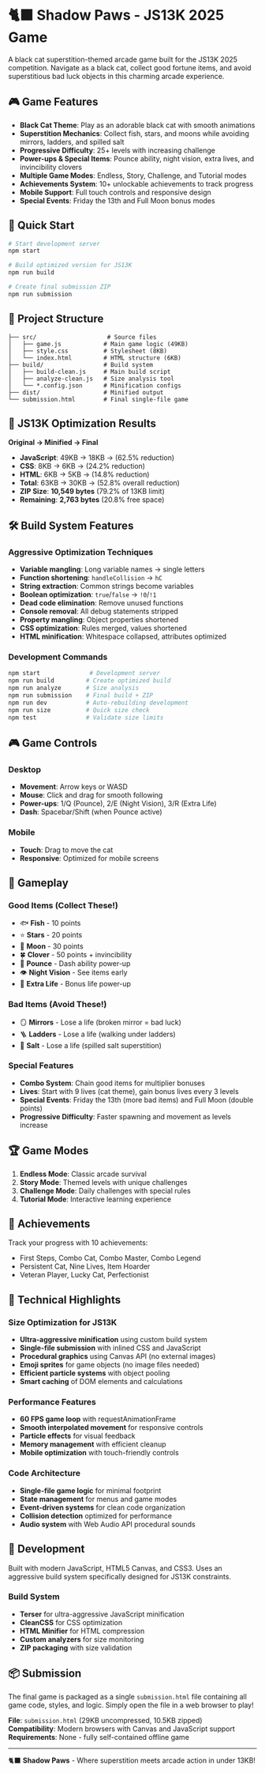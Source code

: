 # 🐈‍⬛ Shadow Paws - JS13K 2025 Game

A black cat superstition-themed arcade game built for the JS13K 2025 competition. Navigate as a black cat, collect good fortune items, and avoid superstitious bad luck objects in this charming arcade experience.

## 🎮 Game Features

- **Black Cat Theme**: Play as an adorable black cat with smooth animations
- **Superstition Mechanics**: Collect fish, stars, and moons while avoiding mirrors, ladders, and spilled salt
- **Progressive Difficulty**: 25+ levels with increasing challenge
- **Power-ups & Special Items**: Pounce ability, night vision, extra lives, and invincibility clovers
- **Multiple Game Modes**: Endless, Story, Challenge, and Tutorial modes
- **Achievements System**: 10+ unlockable achievements to track progress
- **Mobile Support**: Full touch controls and responsive design
- **Special Events**: Friday the 13th and Full Moon bonus modes

## 🚀 Quick Start

```bash
# Start development server
npm start

# Build optimized version for JS13K
npm run build

# Create final submission ZIP
npm run submission
```

## 📁 Project Structure

```
├── src/                    # Source files
│   ├── game.js            # Main game logic (49KB)
│   ├── style.css          # Stylesheet (8KB)
│   └── index.html         # HTML structure (6KB)
├── build/                 # Build system
│   ├── build-clean.js     # Main build script
│   ├── analyze-clean.js   # Size analysis tool
│   └── *.config.json      # Minification configs
├── dist/                  # Minified output
└── submission.html        # Final single-file game
```

## 🎯 JS13K Optimization Results

**Original → Minified → Final**
- **JavaScript**: 49KB → 18KB → (62.5% reduction)
- **CSS**: 8KB → 6KB → (24.2% reduction) 
- **HTML**: 6KB → 5KB → (14.8% reduction)
- **Total**: 63KB → 30KB → (52.8% overall reduction)
- **ZIP Size**: **10,549 bytes** (79.2% of 13KB limit)
- **Remaining**: **2,763 bytes** (20.8% free space)

## 🛠️ Build System Features

### Aggressive Optimization Techniques
- **Variable mangling**: Long variable names → single letters
- **Function shortening**: `handleCollision` → `hC`
- **String extraction**: Common strings become variables
- **Boolean optimization**: `true`/`false` → `!0`/`!1`
- **Dead code elimination**: Remove unused functions
- **Console removal**: All debug statements stripped
- **Property mangling**: Object properties shortened
- **CSS optimization**: Rules merged, values shortened
- **HTML minification**: Whitespace collapsed, attributes optimized

### Development Commands
```bash
npm start              # Development server
npm run build         # Create optimized build
npm run analyze       # Size analysis
npm run submission    # Final build + ZIP
npm run dev           # Auto-rebuilding development
npm run size          # Quick size check
npm test              # Validate size limits
```

## 🎮 Game Controls

### Desktop
- **Movement**: Arrow keys or WASD
- **Mouse**: Click and drag for smooth following
- **Power-ups**: 1/Q (Pounce), 2/E (Night Vision), 3/R (Extra Life)
- **Dash**: Spacebar/Shift (when Pounce active)

### Mobile
- **Touch**: Drag to move the cat
- **Responsive**: Optimized for mobile screens

## 🎯 Gameplay

### Good Items (Collect These!)
- 🐟 **Fish** - 10 points
- ⭐ **Stars** - 20 points  
- 🌙 **Moon** - 30 points
- 🍀 **Clover** - 50 points + invincibility
- 🐾 **Pounce** - Dash ability power-up
- 👁️ **Night Vision** - See items early
- 💜 **Extra Life** - Bonus life power-up

### Bad Items (Avoid These!)
- 🪞 **Mirrors** - Lose a life (broken mirror = bad luck)
- 🪜 **Ladders** - Lose a life (walking under ladders)
- 🧂 **Salt** - Lose a life (spilled salt superstition)

### Special Features
- **Combo System**: Chain good items for multiplier bonuses
- **Lives**: Start with 9 lives (cat theme), gain bonus lives every 3 levels
- **Special Events**: Friday the 13th (more bad items) and Full Moon (double points)
- **Progressive Difficulty**: Faster spawning and movement as levels increase

## 🏆 Game Modes

1. **Endless Mode**: Classic arcade survival
2. **Story Mode**: Themed levels with unique challenges
3. **Challenge Mode**: Daily challenges with special rules
4. **Tutorial Mode**: Interactive learning experience

## 🏅 Achievements

Track your progress with 10 achievements:
- First Steps, Combo Cat, Combo Master, Combo Legend
- Persistent Cat, Nine Lives, Item Hoarder
- Veteran Player, Lucky Cat, Perfectionist

## 🎨 Technical Highlights

### Size Optimization for JS13K
- **Ultra-aggressive minification** using custom build system
- **Single-file submission** with inlined CSS and JavaScript
- **Procedural graphics** using Canvas API (no external images)
- **Emoji sprites** for game objects (no image files needed)
- **Efficient particle systems** with object pooling
- **Smart caching** of DOM elements and calculations

### Performance Features
- **60 FPS game loop** with requestAnimationFrame
- **Smooth interpolated movement** for responsive controls  
- **Particle effects** for visual feedback
- **Memory management** with efficient cleanup
- **Mobile optimization** with touch-friendly controls

### Code Architecture
- **Single-file game logic** for minimal footprint
- **State management** for menus and game modes
- **Event-driven systems** for clean code organization
- **Collision detection** optimized for performance
- **Audio system** with Web Audio API procedural sounds

## 🔧 Development

Built with modern JavaScript, HTML5 Canvas, and CSS3. Uses an aggressive build system specifically designed for JS13K constraints.

### Build System
- **Terser** for ultra-aggressive JavaScript minification
- **CleanCSS** for CSS optimization
- **HTML Minifier** for HTML compression
- **Custom analyzers** for size monitoring
- **ZIP packaging** with size validation

## 📦 Submission

The final game is packaged as a single `submission.html` file containing all game code, styles, and logic. Simply open the file in a web browser to play!

**File**: `submission.html` (29KB uncompressed, 10.5KB zipped)  
**Compatibility**: Modern browsers with Canvas and JavaScript support  
**Requirements**: None - fully self-contained offline game

---

🐈‍⬛ **Shadow Paws** - Where superstition meets arcade action in under 13KB!